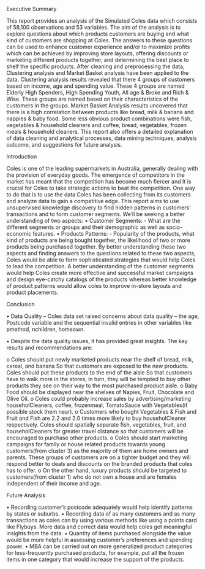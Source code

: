Executive Summary

This report provides an analysis of the Simulated Coles data which consists of 58,100 observations and 53 variables. The aim of the analysis is to explore questions about which products customers are buying and what kind of customers are shopping at Coles. The answers to these questions can be used to enhance customer experience and/or to maximize profits which can be achieved by improving store layouts, offering discounts or marketing different products together, and determining the best place to shelf the specific products.
After cleaning and preprocessing the data, Clustering analysis and Market Basket analysis have been applied to the data. Clustering analysis results revealed that there 4 groups of customers based on income, age and spending value. These 4 groups are named Elderly High Spenders, High Spending Youth, All age & Broke and Rich & Wise. These groups are named based on their characteristics of the customers in the groups. Market Basket Analysis results uncovered that there is a high correlation between products like bread, milk & banana and nappies & baby food. Some less obvious product combinations were fish, vegetables & household cleaners and coffee, bread, vegetables, frozen meals & household cleaners. 
This report also offers a detailed explanation of data cleaning and analytical processes, data mining techniques, analysis outcome, and suggestions for future analysis.

Introduction

Coles is one of the leading supermarkets in Australia, generally dealing with the provision of everyday goods. The emergence of competitors in the market has meant that the competition has become much fiercer and It is crucial for Coles to take strategic actions to beat the competition. One way to do that is to use the data Coles has been collecting from its customers and analyze data to gain a competitive edge. This report aims to use unsupervised knowledge discovery to find hidden patterns in customers’ transactions and to form customer segments. We’ll be seeking a better understanding of two aspects: 
•	Customer Segments: - What are the different segments or groups and their demographic as well as socio-economic features.
•	Products Patterns: - Popularity of the products, what kind of products are being bought together, the likelihood of two or more products being purchased together.
By better understanding these two aspects and finding answers to the questions related to these two aspects, Coles would be able to form sophisticated strategies that would help Coles to lead the competition. A better understanding of the customer segments would help Coles create more effective and successful market campaigns and design eye-catchy catalogs of the products whereas better knowledge of product patterns would allow coles to improve in-store layouts and product placements.



Conclusion

•	Data Quality – Coles data set raised concerns about data quality – the age, Postcode variable and the sequential invalid entries in other variables like pmethod, nchildren, homeown.

•	Despite the data quality issues, it has provided great insights. The key results and recommendations are:

o	Coles should put newly marketed products near the shelf of bread, milk, cereal, and banana So that customers are exposed to the new products. Coles should put these products to the end of the aisle So that customers have to walk more in the stores, in turn, they will be tempted to buy other products they see on their way to the most purchased product aisle.
o	Baby Food should be displayed near the shelves of Napies, Fruit, Chocolate and Olive Oil.
o	Coles could probably increase sales by advertising/marketing householCleaners,                 coffee, frozenmeal, TomatoSauce with Vegetables(if possible stock them near).
o	Customers who bought Vegetables & Fish and Fruit and Fish are 2.2 and 2.0 times             more likely to buy householCleaner respectively. Coles should spatially separate fish,                 vegetables, fruit, and householCleaners for greater travel distance so that customers    will be encouraged to purchase other products.
o	Coles should start marketing campaigns for family or house related products towards young customers(from cluster 3) as the majority of them are home owners and parents. These groups of customers are on a tighter budget and they will respond better to deals and discounts on the branded products that coles has to offer.
o	On the other hand, luxury products should be targeted to customers(from cluster 1) who do not own a house and are females independent of their income and age. 


Future Analysis

•	Recording customer’s postcode adequately would help identify patterns by states or suburbs.
•	Recording data of as many customers and as many transactions as coles can by using various methods like using a points card like Flybuys. More data and correct data would help coles get meaningful insights from the data.
•	Quantity of items purchased alongside the value would be more helpful in assessing customer’s preferences and spending power.
•	MBA can be carried out on more generalized product categories for less-frequently purchased products, for example, put all the frozen items in one category that would increase the support of the products.
